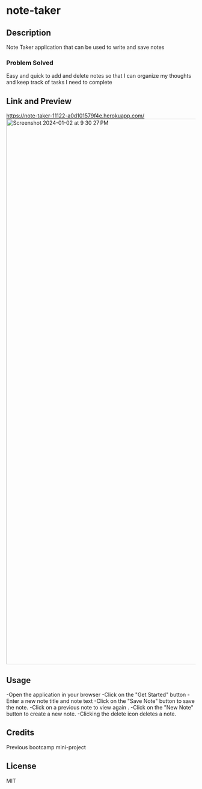 # note-taker

## Description

Note Taker application that can be used to write and save notes

### Problem Solved

Easy and quick to add and delete notes so that I can organize my thoughts and keep track of tasks I need to complete

## Link and Preview

https://note-taker-11122-a0d101579f4e.herokuapp.com/ 
<img width="1449" alt="Screenshot 2024-01-02 at 9 30 27 PM" src="https://github.com/Kaystaken/note-taker/assets/148396597/9d048c71-af83-4d82-89cb-80ddba62f5d5">

## Usage

-Open the application in your browser
-Click on the "Get Started" button
-Enter a new note title and note text
-Click on the "Save Note" button to save the note.
-Click on a previous note to view again .
-Click on the "New Note" button to create a new note.
-Clicking the delete icon deletes a note.
 

## Credits

Previous bootcamp mini-project

## License

MIT
